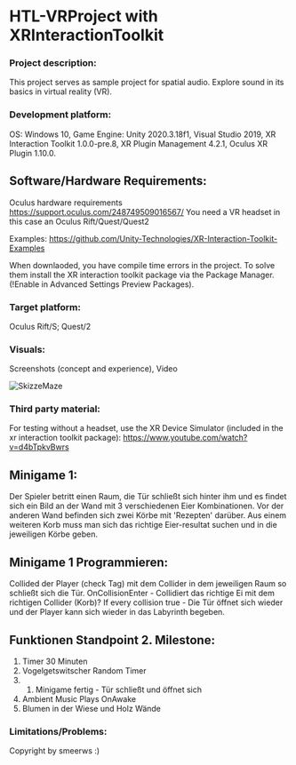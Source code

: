 # HTL-VRProject with XRInteractionToolkit

### Project description: 
This project serves as sample project for spatial audio. 
Explore sound in its basics in virtual reality (VR).

### Development platform: 
OS: Windows 10, Game Engine: Unity 2020.3.18f1, Visual Studio 2019, XR Interaction Toolkit 1.0.0-pre.8, XR Plugin Management 4.2.1, Oculus XR Plugin 1.10.0.

## Software/Hardware Requirements: 
Oculus hardware requirements https://support.oculus.com/248749509016567/
You need a VR headset in this case an Oculus Rift/Quest/Quest2

Examples: https://github.com/Unity-Technologies/XR-Interaction-Toolkit-Examples

When downlaoded, you have compile time errors in the project. To solve them install the XR interaction toolkit package via the Package Manager. (!Enable in Advanced Settings Preview Packages).

### Target platform: 
Oculus Rift/S; Quest/2

### Visuals: 
Screenshots (concept and experience), Video

![SkizzeMaze](https://user-images.githubusercontent.com/28704310/159113247-e0cfe023-79fb-4ffd-b76f-342c55d93ef2.png)

### Third party material: 

For testing without a headset, use the XR Device Simulator (included in the xr interaction toolkit package):  https://www.youtube.com/watch?v=d4bTpkvBwrs

## Minigame 1:

Der Spieler betritt einen Raum, die Tür schließt sich hinter ihm und es findet sich ein Bild an der Wand mit 3 verschiedenen Eier Kombinationen. Vor der anderen Wand befinden sich zwei Körbe mit 'Rezepten' darüber. Aus einem weiteren Korb muss man sich das richtige Eier-resultat suchen und in die jeweiligen Körbe geben.

## Minigame 1 Programmieren:

Collided der Player (check Tag) mit dem Collider in dem jeweiligen Raum so schließt sich die Tür.
OnCollisionEnter - Collidiert das richtige Ei mit dem richtigen Collider (Korb)?
If every collision true - Die Tür öffnet sich wieder und der Player kann sich wieder in das Labyrinth begeben.

## Funktionen Standpoint 2. Milestone:
1. Timer 30 Minuten
2. Vogelgetswitscher Random Timer
3. 1. Minigame fertig - Tür schließt und öffnet sich
4. Ambient Music Plays OnAwake
5. Blumen in der Wiese und Holz Wände

### Limitations/Problems: 

Copyright by smeerws :)
